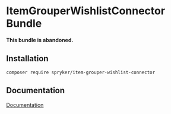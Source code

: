 # ItemGrouperWishlistConnector Bundle

**This bundle is abandoned.**

## Installation

```
composer require spryker/item-grouper-wishlist-connector
```

## Documentation

[Documentation](http://spryker.github.io)
